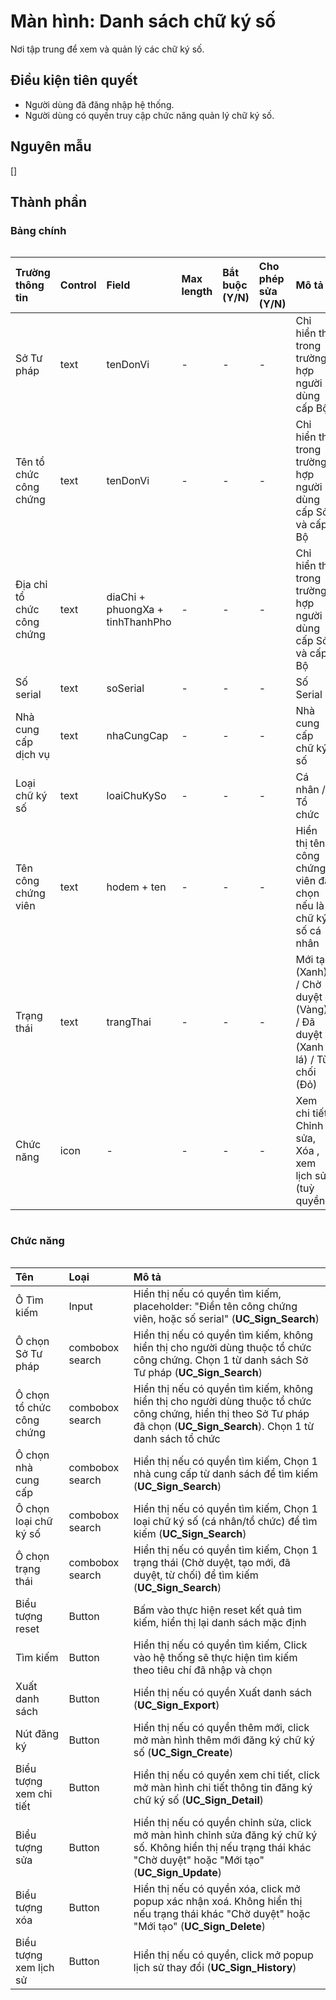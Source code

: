 # Màn hình: Danh sách chữ ký số
Nơi tập trung để xem và quản lý các chữ ký số.

## Điều kiện tiên quyết
- Người dùng đã đăng nhập hệ thống.
- Người dùng có quyền truy cập chức năng quản lý chữ ký số.

## Nguyên mẫu
[]

## Thành phần

### Bảng chính

<div style="overflow-x:auto">

| Trường thông tin           | Control | Field                            | Max length | Bắt buộc (Y/N) | Cho phép sửa (Y/N) | Mô tả                                                                 |
|:---------------------------|:--------|:---------------------------------|:-----------|:---------------|:-------------------|:----------------------------------------------------------------------|
| Sở Tư pháp                 | text    | tenDonVi                         | -          | -              | -                  | Chỉ hiển thị trong trường hợp người dùng cấp Bộ             |
| Tên tổ chức công chứng     | text    | tenDonVi                         | -          | -              | -                  | Chỉ hiển thị trong trường hợp người dùng cấp Sở và cấp Bộ             |
| Địa chỉ tổ chức công chứng | text    | diaChi + phuongXa + tinhThanhPho | -          | -              | -                  | Chỉ hiển thị trong trường hợp người dùng cấp Sở và cấp Bộ             |
| Số serial                  | text    | soSerial                         | -          | -              | -                  | Số Serial                                                             |
| Nhà cung cấp dịch vụ       | text    | nhaCungCap                       | -          | -              | -                  | Nhà cung cấp chữ ký số                                                |
| Loại chữ ký số             | text    | loaiChuKySo                      | -          | -              | -                  | Cá nhân / Tổ chức                                                     |
| Tên công chứng viên        | text    | hodem + ten                      | -          | -              | -                  | Hiển thị tên công chứng viên đã chọn nếu là chữ ký số cá nhân         |
| Trạng thái                 | text    | trangThai                        | -          | -              | -                  | Mới tạo (Xanh) / Chờ duyệt (Vàng) / Đã duyệt (Xanh lá) / Từ chối (Đỏ) |
| Chức năng                  | icon    | -                                | -          | -              | -                  | Xem chi tiết, Chỉnh sửa, Xóa , xem lịch sử (tuỳ quyền).               |

</div> 

### Chức năng

<div style="overflow-x:auto">

| Tên                       | Loại            | Mô tả                                                                                                                                                                      |
|:--------------------------|:----------------|:---------------------------------------------------------------------------------------------------------------------------------------------------------------------------|
| Ô Tìm kiếm                | Input           | Hiển thị nếu có quyền tìm kiếm, placeholder: "Điền tên công chứng viên, hoặc số serial" (**UC_Sign_Search**)                                                               |
| Ô chọn Sở Tư pháp         | combobox search | Hiển thị nếu có quyền tìm kiếm, không hiển thị cho người dùng thuộc tổ chức công chứng. Chọn 1 từ danh sách Sở Tư pháp (**UC_Sign_Search**)                                |
| Ô chọn tổ chức công chứng | combobox search | Hiển thị nếu có quyền tìm kiếm, không hiển thị cho người dùng thuộc tổ chức công chứng, hiển thị theo Sở Tư pháp đã chọn (**UC_Sign_Search**). Chọn 1 từ danh sách tổ chức |
| Ô chọn nhà cung cấp       | combobox search | Hiển thị nếu có quyền tìm kiếm, Chọn 1 nhà cung cấp từ danh sách để tìm kiếm (**UC_Sign_Search**)                                                                          |
| Ô chọn loại chữ ký số     | combobox search | Hiển thị nếu có quyền tìm kiếm, Chọn 1 loại chữ ký số (cá nhân/tổ chức) để tìm kiếm (**UC_Sign_Search**)                                                                   |
| Ô chọn trạng thái         | combobox search | Hiển thị nếu có quyền tìm kiếm, Chọn 1 trạng thái (Chờ duyệt, tạo mới, đã duyệt, từ chối) để tìm kiếm (**UC_Sign_Search**)                                                 |
| Biểu tượng reset          | Button          | Bấm vào thực hiện reset kết quả tìm kiếm, hiển thị lại danh sách mặc định                                                                                                  |
| Tìm kiếm                  | Button          | Hiển thị nếu có quyền tìm kiếm, Click vào hệ thống sẽ thực hiện tìm kiếm theo tiêu chí đã nhập và chọn                                                                     |
| Xuất danh sách                    | Button          | Hiển thị nếu có quyền Xuất danh sách (**UC_Sign_Export**)                                                                                              |
| Nút đăng ký               | Button          | Hiển thị nếu có quyền thêm mới, click mở màn hình thêm mới đăng ký chữ ký số (**UC_Sign_Create**)                                                                          |
| Biểu tượng xem chi tiết   | Button          | Hiển thị nếu có quyền xem chi tiết, click mở màn hình chi tiết thông tin đăng ký chữ ký số (**UC_Sign_Detail**)                                                            |
| Biểu tượng sửa            | Button          | Hiển thị nếu có quyền chỉnh sửa, click mở màn hình chỉnh sửa đăng ký chữ ký số. Không hiển thị nếu trạng thái khác "Chờ duyệt" hoặc "Mới tạo" (**UC_Sign_Update**)         |
| Biểu tượng xóa            | Button          | Hiển thị nếu có quyền xóa, click mở popup xác nhận xoá. Không hiển thị nếu trạng thái khác "Chờ duyệt" hoặc "Mới tạo" (**UC_Sign_Delete**)                                 |
| Biểu tượng xem lịch sử    | Button          | Hiển thị nếu có quyền, click mở popup lịch sử thay đổi (**UC_Sign_History**)                                                                                               |

</div>